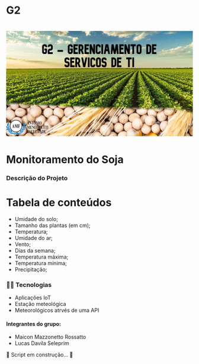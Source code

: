 # G2

<h1 align="center">
<img alt="Logo do repositório incluindo o nome da disciplina, logo da AMF e o semestre
2021/1 " src="G2.jpg" width="650px">
</h1>

# Monitoramento do Soja

### Descrição do Projeto



Tabela de conteúdos
=================
<!--ts-->
* Umidade do solo;
* Tamanho das plantas (em cm);
* Temperatura;
* Umidade do ar;
* Vento;
* Dias da semana;
* Temperatura máxima;
* Temperatura mínima;
* Precipitação;
<!--te-->

### :ear_of_rice::hammer: Tecnologias

* Aplicações loT
* Estação meteológica
* Meteorológicos atrvés de uma API

<h4 align="center">
  
  #### Integrantes do grupo:
  - Maicon Mazzonetto Rossatto
  - Lucas Davila Seleprim
  
  :construction: Script em construção... :construction:

</h4>

